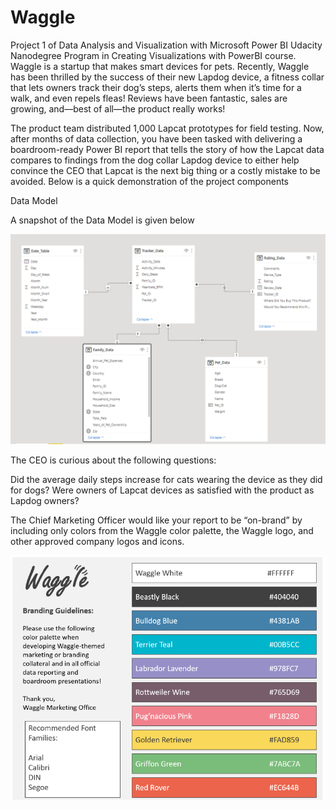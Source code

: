 # Waggle



Project 1 of Data Analysis and Visualization with Microsoft Power BI Udacity Nanodegree Program in Creating Visualizations with PowerBI course.
Waggle is a startup that makes smart devices for pets. Recently, Waggle has been thrilled by the success of their new Lapdog device, a fitness collar that lets owners track their dog’s steps, alerts them when it’s time for a walk, and even repels fleas! Reviews have been fantastic, sales are growing, and—best of all—the product really works!

The product team distributed 1,000 Lapcat prototypes for field testing. Now, after months of data collection, you have been tasked with delivering a boardroom-ready Power BI report that tells the story of how the Lapcat data compares to findings from the dog collar Lapdog device to either help convince the CEO that Lapcat is the next big thing or a costly mistake to be avoided.
Below is a quick demonstration of the project components

Data Model

A snapshot of the Data Model is given below 

![picture1](./pictures/Data%20Model.png)

The CEO is curious about the following questions:

Did the average daily steps increase for cats wearing the device as they did for dogs?
Were owners of Lapcat devices as satisfied with the product as Lapdog owners?

The Chief Marketing Officer would like your report to be “on-brand” by including only colors from the Waggle color palette, the Waggle logo, and other approved company logos and icons.

![picture1](./pictures/Branding%20Waggle%20Guidelines.png)

